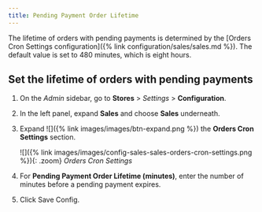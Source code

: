 ```yaml
---
title: Pending Payment Order Lifetime
---
```


The lifetime of orders with pending payments is determined by the [Orders Cron Settings configuration]({% link configuration/sales/sales.md %}). The default value is set to 480 minutes, which is eight hours.

## Set the lifetime of orders with pending payments

1. On the _Admin_ sidebar, go to **Stores** > _Settings_ > **Configuration**.

1. In the left panel, expand **Sales** and choose **Sales** underneath.

1. Expand ![]({% link images/images/btn-expand.png %}) the **Orders Cron Settings** section.

   ![]({% link images/images/config-sales-sales-orders-cron-settings.png %}){: .zoom}
   _Orders Cron Settings_

1. For **Pending Payment Order Lifetime (minutes)**, enter the number of minutes before a pending payment expires.

1. Click <span class="btn">Save Config</span>.
